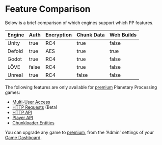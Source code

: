 # Feature Comparison

Below is a brief comparison of which engines support which PP features.

<table><thead><tr><th>Engine</th><th data-type="checkbox">Auth</th><th>Encryption</th><th data-type="checkbox">Chunk Data</th><th data-type="checkbox">Web Builds</th></tr></thead><tbody><tr><td>Unity</td><td>true</td><td>RC4</td><td>true</td><td>false</td></tr><tr><td>Defold</td><td>true</td><td>AES</td><td>true</td><td>true</td></tr><tr><td>Godot</td><td>true</td><td>RC4</td><td>true</td><td>false</td></tr><tr><td>LÖVE</td><td>false</td><td>RC4</td><td>true</td><td>false</td></tr><tr><td>Unreal</td><td>true</td><td>RC4</td><td>false</td><td>false</td></tr></tbody></table>



The following features are only available for [premium](https://www.planetaryprocessing.com/pricing) Planetary Processing games:

* [Multi-User Access](../server/git.md#collaborating-on-your-game-repository)
* [HTTP Requests](../server/lua.md#http-requests) (Beta)
* [HTTP API](../http-api/authentication.md)
* [Player API](../http-api/player-api.md)
* [Chunkloader Entities](../server/entities.md#fields)

You can upgrade any game to [premium](https://www.planetaryprocessing.com/pricing), from the 'Admin' settings of your [Game Dashboard](https://panel.planetaryprocessing.io/games).
